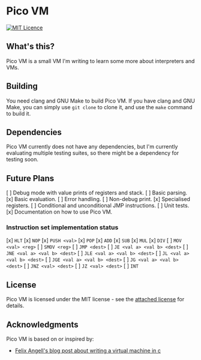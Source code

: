# Pico VM
[![MIT Licence](https://badges.frapsoft.com/os/mit/mit.svg?v=103)](https://opensource.org/licenses/mit-license.php)

## What's this?
Pico VM is a small VM I'm writing to learn some more about interpreters and VMs.

## Building
You need clang and GNU Make to build Pico VM.
If you have clang and GNU Make, you can simply use `git clone` to clone it, and use the `make` command to build it.

## Dependencies
Pico VM currently does not have any dependencies, but I'm currently evaluating multiple testing suites, so there might be a dependency for testing soon.

## Future Plans
[ ] Debug mode with value prints of registers and stack.
[ ] Basic parsing.
[x] Basic evaluation.
[ ] Error handling.
[ ] Non-debug print.
[x] Specialised registers.
[ ] Conditional and unconditional JMP instructions.
[ ] Unit tests.
[x] Documentation on how to use Pico VM.

### Instruction set implementation status
[x] `HLT`
[x] `NOP`
[x] `PUSH <val>`
[x] `POP`
[x] `ADD`
[x] `SUB`
[x] `MUL`
[x] `DIV`
[ ] `MOV <val> <reg>`
[ ] `SMOV <reg>`
[ ] `JMP <dest>`
[ ] `JE <val a> <val b> <dest>`
[ ] `JNE <val a> <val b> <dest>`
[ ] `JLE <val a> <val b> <dest>`
[ ] `JL <val a> <val b> <dest>`
[ ] `JGE <val a> <val b> <dest>`
[ ] `JG <val a> <val b> <dest>`
[ ] `JNZ <val> <dest>`
[ ] `JZ <val> <dest>`
[ ] `INT`

## License
Pico VM is licensed under the MIT license - see the [attached license](LICENSE.md) for details.

## Acknowledgments
Pico VM is based on or inspired by:
* [Felix Angell's blog post about writing a virtual machine in c](https://felixangell.com/blog/virtual-machine-in-c)